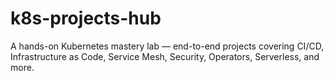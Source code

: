 # k8s-projects-hub
A hands-on Kubernetes mastery lab — end-to-end projects covering CI/CD, Infrastructure as Code, Service Mesh, Security, Operators, Serverless, and more.
